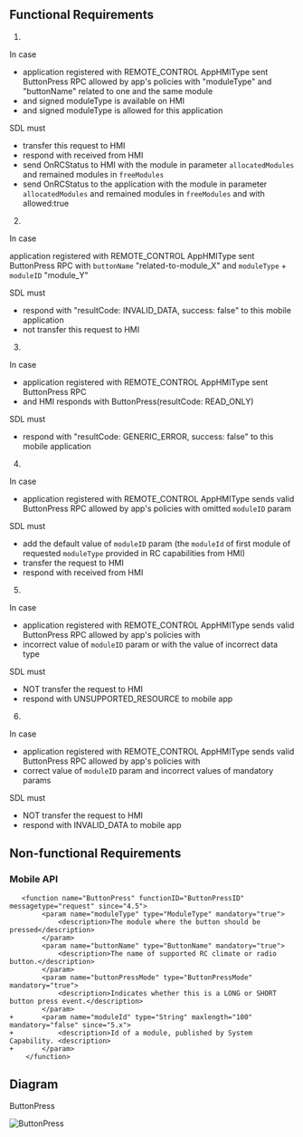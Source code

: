 ## Functional Requirements

1.
In case
- application registered with REMOTE_CONTROL AppHMIType
sent ButtonPress RPC allowed by app's policies with
"moduleType" and "buttonName" related to one and the same module
- and signed moduleType is available on HMI
- and signed moduleType is allowed for this application

SDL must
- transfer this request to HMI
- respond with <resultCode> received from HMI
- send OnRCStatus to HMI with the module in parameter `allocatedModules`
and remained modules in `freeModules`
- send OnRCStatus to the application with the module in parameter `allocatedModules`
and remained modules in `freeModules` and with allowed:true

2.
In case

application registered with REMOTE_CONTROL AppHMIType
sent ButtonPress RPC with
`buttonName` "related-to-module_X" and `moduleType` + `moduleID` "module_Y"

SDL must

- respond with "resultCode: INVALID_DATA, success: false" to this mobile application
- not transfer this request to HMI

3.
In case
- application registered with REMOTE_CONTROL AppHMIType
sent ButtonPress RPC
- and HMI responds with ButtonPress(resultCode: READ_ONLY) 

SDL must

- respond with "resultCode: GENERIC_ERROR, success: false" to this mobile application

4.
In case
- application registered with REMOTE_CONTROL AppHMIType
sends valid ButtonPress RPC allowed by app's policies with omitted `moduleID` param

SDL must
- add the default value of `moduleID` param (the `moduleId` of first module of requested `moduleType` provided in RC capabilities from HMI)
- transfer the request to HMI
- respond with <resultCode> received from HMI

5.
In case
- application registered with REMOTE_CONTROL AppHMIType
sends valid ButtonPress RPC allowed by app's policies with 
- incorrect value of `moduleID` param or with the value of incorrect data type 

SDL must
- NOT transfer the request to HMI
- respond with UNSUPPORTED_RESOURCE to mobile app

6.
In case
- application registered with REMOTE_CONTROL AppHMIType
sends valid ButtonPress RPC allowed by app's policies with 
- correct value of `moduleID` param and incorrect values of mandatory params

SDL must
- NOT transfer the request to HMI
- respond with INVALID_DATA to mobile app

## Non-functional Requirements
### Mobile API
```
   <function name="ButtonPress" functionID="ButtonPressID" messagetype="request" since="4.5">
        <param name="moduleType" type="ModuleType" mandatory="true">
            <description>The module where the button should be pressed</description>
        </param>
        <param name="buttonName" type="ButtonName" mandatory="true">
            <description>The name of supported RC climate or radio button.</description>
        </param>
        <param name="buttonPressMode" type="ButtonPressMode" mandatory="true">
            <description>Indicates whether this is a LONG or SHORT button press event.</description>
        </param>
+       <param name="moduleId" type="String" maxlength="100" mandatory="false" since="5.x">
+           <description>Id of a module, published by System Capability. <description>
+       </param>
    </function>
```

## Diagram

ButtonPress

![ButtonPress](https://github.com/smartdevicelink/sdl_requirements/blob/master/detailed_docs/accessories/ButtonPress.png)

